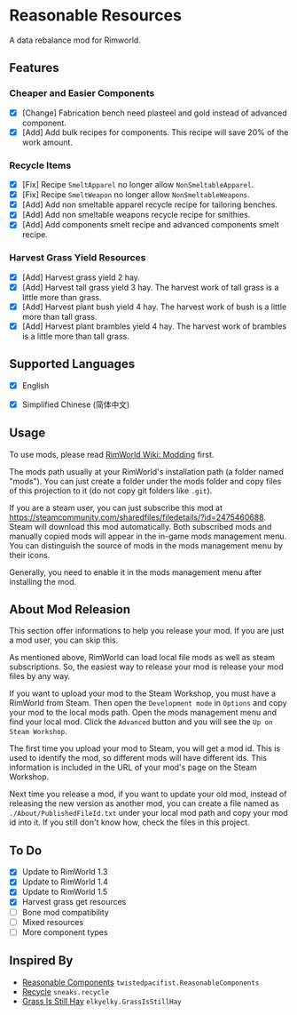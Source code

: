 # Reasonable Resources

A data rebalance mod for Rimworld.

## Features

### Cheaper and Easier Components

* [X] [Change] Fabrication bench need plasteel and gold instead of advanced component.
* [X] [Add] Add bulk recipes for components. This recipe will save 20% of the work amount.

### Recycle Items

* [X] [Fix] Recipe `SmeltApparel` no longer allow `NonSmeltableApparel`.
* [X] [Fix] Recipe `SmeltWeapon`  no longer allow `NonSmeltableWeapons`.
* [X] [Add] Add non smeltable apparel recycle recipe for tailoring benches.
* [X] [Add] Add non smeltable  weapons recycle recipe for smithies.
* [X] [Add] Add components smelt recipe and advanced components smelt recipe.

### Harvest Grass Yield Resources

* [X] [Add] Harvest grass yield 2 hay.
* [X] [Add] Harvest tall grass yield 3 hay. The harvest work of tall grass is a little more than grass.
* [X] [Add] Harvest plant bush yield 4 hay. The harvest work of bush is a little more than tall grass.
* [X] [Add] Harvest plant brambles yield 4 hay. The harvest work of brambles is a little more than tall grass.

## Supported Languages

* [X] English

* [X] Simplified Chinese (简体中文)

## Usage

To use mods, please read [RimWorld Wiki: Modding](https://rimworldwiki.com/wiki/Modding) first.

The mods path usually at your RimWorld's installation path (a folder named "mods"). You can just create a folder under the mods folder and copy files of this projection to it (do not copy git folders like `.git`).

If you are a steam user, you can just subscribe this mod at <https://steamcommunity.com/sharedfiles/filedetails/?id=2475460688>. Steam will download this mod automatically. Both subscribed mods and manually copied mods will appear in the in-game mods management menu. You can distinguish the source of mods in the mods management menu by their icons.

Generally, you need to enable it in the mods management menu after installing the mod.

## About Mod Releasion

This section offer informations to help you release your mod. If you are just a mod user, you can skip this.

As mentioned above, RimWorld can load local file mods as well as steam subscriptions. So, the easiest way to release your mod is release your mod files by any way.

If you want to upload your mod to the Steam Workshop, you must have a RimWorld from Steam. Then open the `Development mode` in `Options` and copy your mod to the local mods path. Open the mods management menu and find your local mod. Click the `Advanced` button and you will see the `Up on Steam Workshop`.

The first time you upload your mod to Steam, you will get a mod id. This is used to identify the mod, so different mods will have different ids. This information is included in the URL of your mod's page on the Steam Workshop.

Next time you release a mod, if you want to update your old mod, instead of releasing the new version as another mod, you can create a file named as `./About/PublishedFileId.txt` under your local mod path and copy your mod id into it. If you still don't know how, check the files in this project.

## To Do

* [X] Update to RimWorld 1.3
* [X] Update to RimWorld 1.4
* [X] Update to RimWorld 1.5
* [X] Harvest grass get resources
* [ ] Bone mod compatibility
* [ ] Mixed resources
* [ ] More component types

## Inspired By

* [Reasonable Components](https://steamcommunity.com/sharedfiles/filedetails/?id=1542915888) `twistedpacifist.ReasonableComponents`
* [Recycle](https://steamcommunity.com/sharedfiles/filedetails/?id=1534883539) `sneaks.recycle`
* [Grass Is Still Hay](https://steamcommunity.com/sharedfiles/filedetails/?id=2193891816) `elkyelky.GrassIsStillHay`

